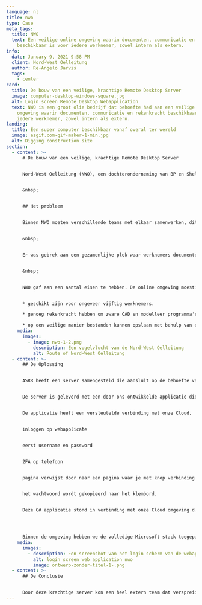 ```yaml
---
language: nl
title: nwo
type: Case
meta_tags:
  title: NWO
  text: Een veilige online omgeving waarin documenten, communicatie en rekenkracht
    beschikbaar is voor iedere werknemer, zowel intern als extern.
info:
  date: January 9, 2021 9:58 PM
  client: Nord-West Oelleitung
  author: Re-Angelo Jarvis
  tags:
    - center
card:
  title: De bouw van een veilige, krachtige Remote Desktop Server
  image: computer-desktop-windows-square.jpg
  alt: Login screen Remote Desktop Webapplication
  text: NWO is een groot olie bedrijf dat behoefte had aan een veilige online
    omgeving waarin documenten, communicatie en rekenkracht beschikbaar was voor
    iedere werknemer, zowel intern als extern.
landing:
  title: Een super computer beschikbaar vanaf overal ter wereld
  image: ezgif.com-gif-maker-1-min.jpg
  alt: Digging construction site
section:
  - content: >-
      # De bouw van een veilige, krachtige Remote Desktop Server


      Nord-West Oelleitung (NWO), een dochteronderneming van BP en Shell, is een bedrijf dat is opgezet om de eerste long-range onverwerkte olielijn in Europa op te zetten. NWO had behoefte aan een online omgeving waarin interne en externe teams konden samenwerken. 


      &nbsp;


      ## Het probleem


      Binnen NWO moeten verschillende teams met elkaar samenwerken, dit gaat om zowel interne teams als externe teams. Het probleem was dat externe teams geen toegang konden krijgen tot het bestaande systeem waar de hele werkmethode op was ingericht en dat het bestaande systeem niet toereikend was voor gespecialiseerde teams.\


      &nbsp;


      Er was gebrek aan een gezamenlijke plek waar werknemers documenten delen, communiceren en rekenkracht beschikbaar hebben. Deze gezamenlijke plek moest toegankelijk zijn voor alle werknemers op alle plekken en goed beveiligd zijn (met op zijn minste een twee factor authenticatie). 


      &nbsp;


      NWO gaf aan een aantal eisen te hebben. De online omgeving moest:


      * geschikt zijn voor ongeveer vijftig werknemers.

      * genoeg rekenkracht hebben om zware CAD en modelleer programma's te draaien.

      * op een veilige manier bestanden kunnen opslaan met behulp van een back-up strategie.
    media:
      images:
        - image: nwo-1-2.png
          description: Een vogelvlucht van de Nord-West Oelleitung
          alt: Route of Nord-West Oelleitung
  - content: >-
      ## De Oplossing


      ASRR heeft een server samengesteld die aansluit op de behoefte van NWO. Deze server bevatte een 64 Core Multithreaded Processor, 128 Gigabyte aan DDR4 RAM en een aantal SSD’s/HDD’s in RAID configuratie. Deze onderdelen zorgen voor een krachtige en snelle server met een grote opslagcapaciteit.


      De server is geleverd met een door ons ontwikkelde applicatie die de veiligheid van de server waarborgt, doordat het om de paar minuten het wachtwoord van de gebruikers veranderd. Dit maakt het extreem moeilijk om de server te hacken.


      De applicatie heeft een versleutelde verbinding met onze Cloud,


      inloggen op webapplicate


      eerst username en password


      2FA op telefoon


      pagina verwijst door naar een pagina waar je met knop verbinding kan maken met server


      het wachtwoord wordt gekopieerd naar het klembord. 


      Deze C# applicatie stond in verbinding met onze Cloud omgeving d.m.v. een versleutelde RabbitMQ connectie. De Cloud omgeving had een notie van de gebruikers die mochten inloggen. Het loginsysteem had een twee factor authenticatie waarmee gebruikers een gegenereerd connectie bestand konden downloaden. Door dit bestand konden gebruikers met een muisklik extreem secuur inloggen op een.




      Binnen de omgeving hebben we de volledige Microsoft stack toegepast, met als rode lijn Microsoft Teams. Dit was de hub voor alle bestanden (gekoppeld met het SharePoint systeem), meetings, announcements, planning, etc. We hebben de werknemers een briefing gegeven over het gebruik van Teams, dat toen destijds nog in de kinderschoenen stond. Verder hebben we remote support geleverd via het systeem, zoals IT en Microsoft Office ondersteuningsverzoeken die in het dagelijkse proces naar boven kwamen.
    media:
      images:
        - description: Een screenshot van het login scherm van de webapplicatie.
          alt: login screen web application nwo
          image: ontwerp-zonder-titel-1-.png
  - content: >-
      ## De Conclusie


      Door deze krachtige server kon een heel extern team dat verspreid was over Nederland en Duitsland samenwerken alsof ze op dezelfde werkplek zaten. Op momenten dat er weinig mensen op de server zaten, zoals in de avonden of weekenden, hadden ze de rekenkracht van een supercomputer tot hun beschikking. Dit is handig voor taken die normaal gesproken lang zouden duren, zoals het van een zwaar programma of modelleren.
---
```

